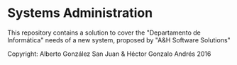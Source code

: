 # Systems Administration
This repository contains a solution to cover the "Departamento de Informática" needs of a new system, proposed by "A&H Software Solutions"


Copyright: Alberto González San Juan & Héctor Gonzalo Andrés 2016

